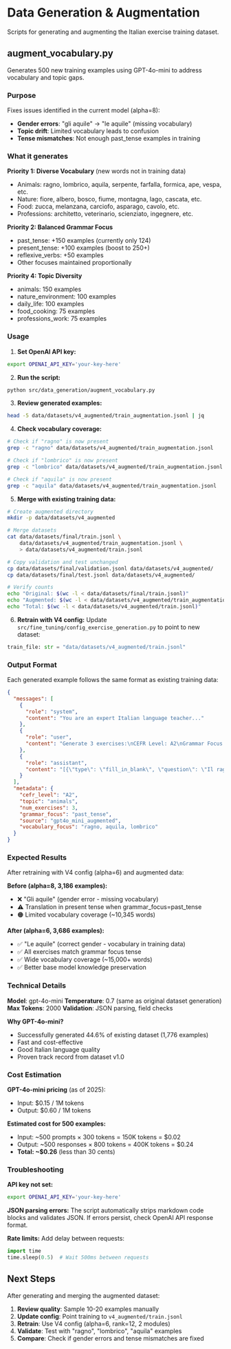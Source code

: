 # Data Generation & Augmentation

Scripts for generating and augmenting the Italian exercise training dataset.

## augment_vocabulary.py

Generates 500 new training examples using GPT-4o-mini to address vocabulary and topic gaps.

### Purpose

Fixes issues identified in the current model (alpha=8):
- **Gender errors**: "gli aquile" → "le aquile" (missing vocabulary)
- **Topic drift**: Limited vocabulary leads to confusion
- **Tense mismatches**: Not enough past_tense examples in training

### What it generates

**Priority 1: Diverse Vocabulary** (new words not in training data)
- Animals: ragno, lombrico, aquila, serpente, farfalla, formica, ape, vespa, etc.
- Nature: fiore, albero, bosco, fiume, montagna, lago, cascata, etc.
- Food: zucca, melanzana, carciofo, asparago, cavolo, etc.
- Professions: architetto, veterinario, scienziato, ingegnere, etc.

**Priority 2: Balanced Grammar Focus**
- past_tense: +150 examples (currently only 124)
- present_tense: +100 examples (boost to 250+)
- reflexive_verbs: +50 examples
- Other focuses maintained proportionally

**Priority 4: Topic Diversity**
- animals: 150 examples
- nature_environment: 100 examples
- daily_life: 100 examples
- food_cooking: 75 examples
- professions_work: 75 examples

### Usage

1. **Set OpenAI API key:**
```bash
export OPENAI_API_KEY='your-key-here'
```

2. **Run the script:**
```bash
python src/data_generation/augment_vocabulary.py
```

3. **Review generated examples:**
```bash
head -5 data/datasets/v4_augmented/train_augmentation.jsonl | jq
```

4. **Check vocabulary coverage:**
```bash
# Check if "ragno" is now present
grep -c "ragno" data/datasets/v4_augmented/train_augmentation.jsonl

# Check if "lombrico" is now present
grep -c "lombrico" data/datasets/v4_augmented/train_augmentation.jsonl

# Check if "aquila" is now present
grep -c "aquila" data/datasets/v4_augmented/train_augmentation.jsonl
```

5. **Merge with existing training data:**
```bash
# Create augmented directory
mkdir -p data/datasets/v4_augmented

# Merge datasets
cat data/datasets/final/train.jsonl \
    data/datasets/v4_augmented/train_augmentation.jsonl \
    > data/datasets/v4_augmented/train.jsonl

# Copy validation and test unchanged
cp data/datasets/final/validation.jsonl data/datasets/v4_augmented/
cp data/datasets/final/test.jsonl data/datasets/v4_augmented/

# Verify counts
echo "Original: $(wc -l < data/datasets/final/train.jsonl)"
echo "Augmented: $(wc -l < data/datasets/v4_augmented/train_augmentation.jsonl)"
echo "Total: $(wc -l < data/datasets/v4_augmented/train.jsonl)"
```

6. **Retrain with V4 config:**
Update `src/fine_tuning/config_exercise_generation.py` to point to new dataset:
```python
train_file: str = "data/datasets/v4_augmented/train.jsonl"
```

### Output Format

Each generated example follows the same format as existing training data:

```json
{
  "messages": [
    {
      "role": "system",
      "content": "You are an expert Italian language teacher..."
    },
    {
      "role": "user",
      "content": "Generate 3 exercises:\nCEFR Level: A2\nGrammar Focus: past_tense\nTopic: animals\n..."
    },
    {
      "role": "assistant",
      "content": "[{\"type\": \"fill_in_blank\", \"question\": \"Il ragno ___ (salire) sul muro.\", \"answer\": \"è salito\", ...}]"
    }
  ],
  "metadata": {
    "cefr_level": "A2",
    "topic": "animals",
    "num_exercises": 3,
    "grammar_focus": "past_tense",
    "source": "gpt4o_mini_augmented",
    "vocabulary_focus": "ragno, aquila, lombrico"
  }
}
```

### Expected Results

After retraining with V4 config (alpha=6) and augmented data:

**Before (alpha=8, 3,186 examples):**
- ❌ "Gli aquile" (gender error - missing vocabulary)
- ⚠️  Translation in present tense when grammar_focus=past_tense
- 🟠 Limited vocabulary coverage (~10,345 words)

**After (alpha=6, 3,686 examples):**
- ✅ "Le aquile" (correct gender - vocabulary in training data)
- ✅ All exercises match grammar focus tense
- ✅ Wide vocabulary coverage (~15,000+ words)
- ✅ Better base model knowledge preservation

### Technical Details

**Model**: gpt-4o-mini
**Temperature**: 0.7 (same as original dataset generation)
**Max Tokens**: 2000
**Validation**: JSON parsing, field checks

**Why GPT-4o-mini?**
- Successfully generated 44.6% of existing dataset (1,776 examples)
- Fast and cost-effective
- Good Italian language quality
- Proven track record from dataset v1.0

### Cost Estimation

**GPT-4o-mini pricing** (as of 2025):
- Input: $0.15 / 1M tokens
- Output: $0.60 / 1M tokens

**Estimated cost for 500 examples:**
- Input: ~500 prompts × 300 tokens = 150K tokens = $0.02
- Output: ~500 responses × 800 tokens = 400K tokens = $0.24
- **Total: ~$0.26** (less than 30 cents)

### Troubleshooting

**API key not set:**
```bash
export OPENAI_API_KEY='your-key-here'
```

**JSON parsing errors:**
The script automatically strips markdown code blocks and validates JSON.
If errors persist, check OpenAI API response format.

**Rate limits:**
Add delay between requests:
```python
import time
time.sleep(0.5)  # Wait 500ms between requests
```

## Next Steps

After generating and merging the augmented dataset:

1. **Review quality**: Sample 10-20 examples manually
2. **Update config**: Point training to `v4_augmented/train.jsonl`
3. **Retrain**: Use V4 config (alpha=6, rank=12, 2 modules)
4. **Validate**: Test with "ragno", "lombrico", "aquila" examples
5. **Compare**: Check if gender errors and tense mismatches are fixed
